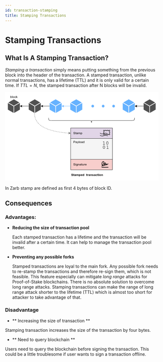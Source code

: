 ```yaml
---
id: transaction-stamping
title: Stamping Transactions
---
```


# Stamping Transactions

## What Is A Stamping Transaction?

_Stamping a transaction_ simply means putting something from the previous block into the header of
the transaction. A stamped transaction, unlike normal transactions, has a lifetime (TTL) and it is
only valid for a certain time. If <span v-pre>$TTL = N$</span>, the stamped transaction after N
blocks will be invalid.

![Stamping transaction](../assets/images/stamped_tx.png)

In Zarb stamp are defined as first 4 bytes of block ID.

## Consequences

### Advantages:

- **Reducing the size of transaction pool**

  Each stamped transaction has a lifetime and the transaction will be invalid after a certain time.
  It can help to manage the transaction pool better.

- **Preventing any possible forks**

  Stamped transactions are loyal to the main fork. Any possible fork needs to re-stamp the
  transactions and therefore re-sign them, which is not feasible. This feature especially can
  mitigate _long range_ attacks for Proof-of-Stake blockchains. There is no absolute solution to
  overcome long range attacks. Stamping transactions can make the range of long range attack shorter
  to the lifetime (TTL) which is almost too short for attacker to take advantage of that.

### Disadvantage

- ** Increasing the size of transaction **

Stamping transaction increases the size of the transaction by four bytes.

- ** Need to query blockchain **

Users need to query the blockchain before signing the transaction. This could be a little
troublesome if user wants to sign a transaction offline.
